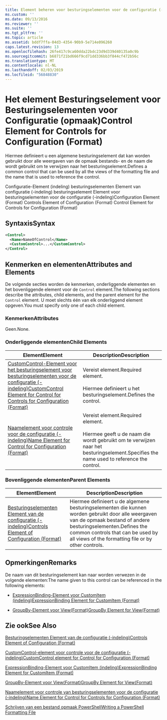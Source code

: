 ```yaml
---
title: Element beheren voor besturingselementen voor de configuratie (-indeling) | Microsoft Docs
ms.custom: ''
ms.date: 09/13/2016
ms.reviewer: ''
ms.suite: ''
ms.tgt_pltfrm: ''
ms.topic: article
ms.assetid: bddf7ffa-04d3-4354-90b9-5e714e096260
caps.latest.revision: 13
ms.openlocfilehash: 26fe417c9ca60dda22bdc23d9d339d40135a0c9b
ms.sourcegitcommit: b6871f21bd666f9cd71dd336bb3f844cf472b56c
ms.translationtype: MT
ms.contentlocale: nl-NL
ms.lasthandoff: 02/03/2019
ms.locfileid: "56848830"
---
```

# <a name="control-element-for-controls-for-configuration-format"></a><span data-ttu-id="42dc9-102">Het element Besturingselement voor Besturingselementen voor Configuratie (opmaak)</span><span class="sxs-lookup"><span data-stu-id="42dc9-102">Control Element for Controls for Configuration (Format)</span></span>

<span data-ttu-id="42dc9-103">Hiermee definieert u een algemene besturingselement dat kan worden gebruikt door alle weergaven van de opmaak bestands- en de naam die wordt gebruikt om te verwijzen naar het besturingselement.</span><span class="sxs-lookup"><span data-stu-id="42dc9-103">Defines a common control that can be used by all the views of the formatting file and the name that is used to reference the control.</span></span>

<span data-ttu-id="42dc9-104">Configuratie-Element (indeling) besturingselementen Element van configuratie (-indeling) besturingselement Element voor besturingselementen voor de configuratie (-indeling)</span><span class="sxs-lookup"><span data-stu-id="42dc9-104">Configuration Element (Format) Controls Element of Configuration (Format) Control Element for Controls for Configuration (Format)</span></span>

## <a name="syntax"></a><span data-ttu-id="42dc9-105">Syntaxis</span><span class="sxs-lookup"><span data-stu-id="42dc9-105">Syntax</span></span>

```xml
<Control>
  <Name>NameOfControl</Name>
  <CustomControl>...</CustomControl>
</Control>
```

## <a name="attributes-and-elements"></a><span data-ttu-id="42dc9-106">Kenmerken en elementen</span><span class="sxs-lookup"><span data-stu-id="42dc9-106">Attributes and Elements</span></span>

<span data-ttu-id="42dc9-107">De volgende secties worden de kenmerken, onderliggende elementen en het bovenliggende element voor de `Control` element.</span><span class="sxs-lookup"><span data-stu-id="42dc9-107">The following sections describe the attributes, child elements, and the parent element for the `Control` element.</span></span> <span data-ttu-id="42dc9-108">U moet slechts één van elk onderliggend element opgeven.</span><span class="sxs-lookup"><span data-stu-id="42dc9-108">You must specify only one of each child element.</span></span>

### <a name="attributes"></a><span data-ttu-id="42dc9-109">Kenmerken</span><span class="sxs-lookup"><span data-stu-id="42dc9-109">Attributes</span></span>

<span data-ttu-id="42dc9-110">Geen.</span><span class="sxs-lookup"><span data-stu-id="42dc9-110">None.</span></span>

### <a name="child-elements"></a><span data-ttu-id="42dc9-111">Onderliggende elementen</span><span class="sxs-lookup"><span data-stu-id="42dc9-111">Child Elements</span></span>

|<span data-ttu-id="42dc9-112">Element</span><span class="sxs-lookup"><span data-stu-id="42dc9-112">Element</span></span>|<span data-ttu-id="42dc9-113">Description</span><span class="sxs-lookup"><span data-stu-id="42dc9-113">Description</span></span>|
|-------------|-----------------|
|[<span data-ttu-id="42dc9-114">CustomControl-Element voor het besturingselement voor besturingselementen voor de configuratie (-indeling)</span><span class="sxs-lookup"><span data-stu-id="42dc9-114">CustomControl Element for Control for Controls for Configuration (Format)</span></span>](./customcontrol-element-for-control-for-controls-for-configuration-format.md)|<span data-ttu-id="42dc9-115">Vereist element.</span><span class="sxs-lookup"><span data-stu-id="42dc9-115">Required element.</span></span><br /><br /> <span data-ttu-id="42dc9-116">Hiermee definieert u het besturingselement.</span><span class="sxs-lookup"><span data-stu-id="42dc9-116">Defines the control.</span></span>|
|[<span data-ttu-id="42dc9-117">Naamelement voor controle voor de configuratie (-indeling)</span><span class="sxs-lookup"><span data-stu-id="42dc9-117">Name Element for Control for Configuration (Format)</span></span>](./name-element-for-control-for-controls-for-configuration-format.md)|<span data-ttu-id="42dc9-118">Vereist element.</span><span class="sxs-lookup"><span data-stu-id="42dc9-118">Required element.</span></span><br /><br /> <span data-ttu-id="42dc9-119">Hiermee geeft u de naam die wordt gebruikt om te verwijzen naar het besturingselement.</span><span class="sxs-lookup"><span data-stu-id="42dc9-119">Specifies the name used to reference the control.</span></span>|

### <a name="parent-elements"></a><span data-ttu-id="42dc9-120">Bovenliggende elementen</span><span class="sxs-lookup"><span data-stu-id="42dc9-120">Parent Elements</span></span>

|<span data-ttu-id="42dc9-121">Element</span><span class="sxs-lookup"><span data-stu-id="42dc9-121">Element</span></span>|<span data-ttu-id="42dc9-122">Description</span><span class="sxs-lookup"><span data-stu-id="42dc9-122">Description</span></span>|
|-------------|-----------------|
|[<span data-ttu-id="42dc9-123">Besturingselementen Element van de configuratie (-indeling)</span><span class="sxs-lookup"><span data-stu-id="42dc9-123">Controls Element of Configuration (Format)</span></span>](./controls-element-for-configuration-format.md)|<span data-ttu-id="42dc9-124">Hiermee definieert u de algemene besturingselementen die kunnen worden gebruikt door alle weergaven van de opmaak bestand of andere besturingselementen.</span><span class="sxs-lookup"><span data-stu-id="42dc9-124">Defines the common controls that can be used by all views of the formatting file or by other controls.</span></span>|

## <a name="remarks"></a><span data-ttu-id="42dc9-125">Opmerkingen</span><span class="sxs-lookup"><span data-stu-id="42dc9-125">Remarks</span></span>

<span data-ttu-id="42dc9-126">De naam van dit besturingselement kan naar worden verwezen in de volgende elementen:</span><span class="sxs-lookup"><span data-stu-id="42dc9-126">The name given to this control can be referenced in the following elements:</span></span>

- [<span data-ttu-id="42dc9-127">ExpressionBinding-Element voor CustomItem (indeling)</span><span class="sxs-lookup"><span data-stu-id="42dc9-127">ExpressionBinding Element for CustomItem (Format)</span></span>](./expressionbinding-element-for-customitem-for-controls-for-configuration-format.md)

- [<span data-ttu-id="42dc9-128">GroupBy-Element voor View(Format)</span><span class="sxs-lookup"><span data-stu-id="42dc9-128">GroupBy Element for View(Format)</span></span>](./groupby-element-for-view-format.md)

## <a name="see-also"></a><span data-ttu-id="42dc9-129">Zie ook</span><span class="sxs-lookup"><span data-stu-id="42dc9-129">See Also</span></span>

[<span data-ttu-id="42dc9-130">Besturingselementen Element van de configuratie (-indeling)</span><span class="sxs-lookup"><span data-stu-id="42dc9-130">Controls Element of Configuration (Format)</span></span>](./controls-element-for-configuration-format.md)

[<span data-ttu-id="42dc9-131">CustomControl-element voor controle voor de configuratie (-indeling)</span><span class="sxs-lookup"><span data-stu-id="42dc9-131">CustomControl element for Control for Configuration (Format)</span></span>](./customcontrol-element-for-control-for-controls-for-configuration-format.md)

[<span data-ttu-id="42dc9-132">ExpressionBinding-Element voor CustomItem (indeling)</span><span class="sxs-lookup"><span data-stu-id="42dc9-132">ExpressionBinding Element for CustomItem (Format)</span></span>](./expressionbinding-element-for-customitem-for-controls-for-configuration-format.md)

[<span data-ttu-id="42dc9-133">GroupBy-Element voor View(Format)</span><span class="sxs-lookup"><span data-stu-id="42dc9-133">GroupBy Element for View(Format)</span></span>](./groupby-element-for-view-format.md)

[<span data-ttu-id="42dc9-134">Naamelement voor controle van besturingselementen voor de configuratie (-indeling)</span><span class="sxs-lookup"><span data-stu-id="42dc9-134">Name Element for Control for Controls for Configuration (Format)</span></span>](./name-element-for-control-for-controls-for-configuration-format.md)

[<span data-ttu-id="42dc9-135">Schrijven van een bestand opmaak PowerShell</span><span class="sxs-lookup"><span data-stu-id="42dc9-135">Writing a PowerShell Formatting File</span></span>](./writing-a-powershell-formatting-file.md)
